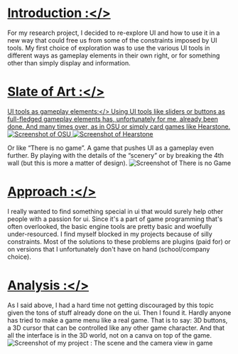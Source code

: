 # **<ins>Introduction :</>**
For my research project, I decided to re-explore UI and how to use it in a new way that could free us from some of the constraints imposed by UI tools. 
My first choice of exploration was to use the various UI tools in different ways as gameplay elements in their own right, or for something other than simply display and information.


# **<ins>Slate of Art :</>**
<ins>UI tools as gameplay elements:</>
Using UI tools like sliders or buttons as full-fledged gameplay elements has, unfortunately for me, already been done.
And many times over, as in OSU or simply card games like Hearstone.
![Screenshot of OSU](https://github.com/user-attachments/assets/88dc9fae-6b74-45e1-aedc-a7deb518cc92)
![Screenshot of Hearstone](https://github.com/user-attachments/assets/76a26c16-8c8b-4ed2-bd09-0624333af8a6)

Or like “There is no game”. A game that pushes UI as a gameplay even further. 
By playing with the details of the “scenery” or by breaking the 4th wall (but this is more a matter of design).
![Screenshot of There is no Game](https://github.com/user-attachments/assets/473e6c0a-3532-4a33-a07b-108b2048c6e4)


# **<ins>Approach :</>**
I really wanted to find something special in ui that would surely help other people with a passion for ui. 
Since it's a part of game programming that's often overlooked, the basic engine tools are pretty basic and woefully under-resourced. 
I find myself blocked in my projects because of silly constraints. 
Most of the solutions to these problems are plugins (paid for) or on versions that I unfortunately don't have on hand (school/company choice). 


# **<ins>Analysis :</>**
As I said above, I had a hard time not getting discouraged by this topic given the tons of stuff already done on the ui.
Then I found it. Hardly anyone has tried to make a game menu like a real game. 
That is to say: 3D buttons, a 3D cursor that can be controlled like any other game character. 
And that all the interface is in the 3D world, not on a canva on top of the game.
![Screenshot of my project : The scene and the camera view in game](https://github.com/user-attachments/assets/a663ce6a-1c82-43c2-a9d6-2dd3881343bb)
